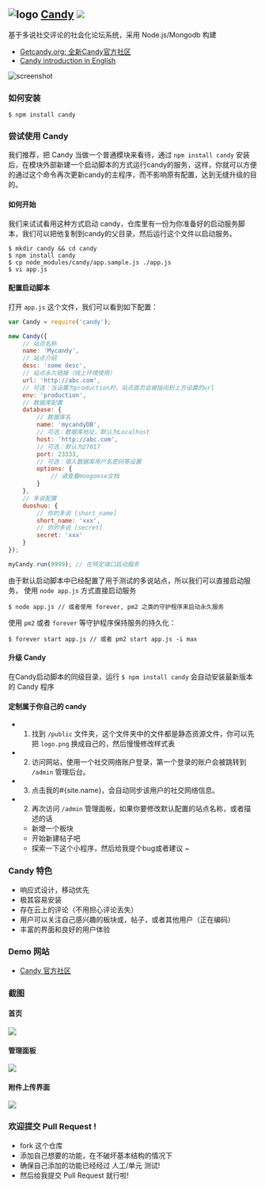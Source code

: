 ![logo](http://ww1.sinaimg.cn/large/61ff0de3gw1e7d9luh49bj201201bdfm.jpg) [Candy](http://getcandy.org) ![](https://badge.fury.io/js/candy.png)
---

基于多说社交评论的社会化论坛系统，采用 Node.js/Mongodb 构建

- [Getcandy.org: 全新Candy官方社区](http://getcandy.org)
- [Candy introduction in English](https://github.com/turingou/candy/blob/master/README.en.md)

![screenshot](http://ww2.sinaimg.cn/large/61ff0de3gw1e7gysyptnkj20wf0nj0wu.jpg)

### 如何安装
````
$ npm install candy
````

### 尝试使用 Candy
我们推荐，把 Candy 当做一个普通模块来看待，通过 `npm install candy` 安装后，在模块外部新建一个启动脚本的方式运行candy的服务，这样，你就可以方便的通过这个命令再次更新candy的主程序，而不影响原有配置，达到无缝升级的目的。

#### 如何开始
我们来试试看用这种方式启动 candy，仓库里有一份为你准备好的启动服务脚本，我们可以把他复制到candy的父目录，然后运行这个文件以启动服务。
````
$ mkdir candy && cd candy
$ npm install candy
$ cp node_modules/candy/app.sample.js ./app.js
$ vi app.js
````
#### 配置启动脚本
打开 `app.js` 这个文件，我们可以看到如下配置：

````javascript
var Candy = require('candy');

new Candy({
    // 站点名称
    name: 'Mycandy',
    // 站点介绍
    desc: 'some desc',
    // 站点永久链接（线上环境使用）
    url: 'http://abc.com',
    // 可选：当设置为production时，站点首页会被指向到上方设置的url
    env: 'production', 
    // 数据库配置
    database: {
        // 数据库名
        name: 'mycandyDB',
        // 可选：数据库地址，默认为Localhost
        host: 'http://abc.com',
        // 可选：默认为27017
        port: 23333,
        // 可选：填入数据库用户名密码等设置
        options: {
            // 请查看moogoose文档
        }
    },
    // 多说配置
    duoshuo: { 
        // 你的多说 [short_name]
        short_name: 'xxx',
        // 你的多说 [secret]
        secret: 'xxx'
    }
});

myCandy.run(9999); // 在特定端口启动服务
````
由于默认启动脚本中已经配置了用于测试的多说站点，所以我们可以直接启动服务，
使用 `node app.js` 方式直接启动服务

````
$ node app.js // 或者使用 forever, pm2 之类的守护程序来启动永久服务
````
使用 `pm2` 或者 `forever` 等守护程序保持服务的持久化：

````
$ forever start app.js // 或者 pm2 start app.js -i max
````
#### 升级 Candy
在Candy启动脚本的同级目录，运行 `$ npm install candy` 会自动安装最新版本的 Candy 程序

#### 定制属于你自己的 candy

- 1. 找到 `/public` 文件夹，这个文件夹中的文件都是静态资源文件，你可以先把 `logo.png` 换成自己的，然后慢慢修改样式表
- 2. 访问网站，使用一个社交网络账户登录，第一个登录的账户会被跳转到 `/admin` 管理后台。
- 3. 点击我的#{site.name}，会自动同步该用户的社交网络信息。
- 2. 再次访问 `/admin` 管理面板，如果你要修改默认配置的站点名称，或者描述的话
    - 新增一个板块
    - 开始新建帖子吧
    - 探索一下这个小程序，然后给我提个bug或者建议 ~

### Candy 特色

- 响应式设计，移动优先
- 极其容易安装
- 存在云上的评论（不用担心评论丢失）
- 用户可以关注自己感兴趣的板块或，帖子，或者其他用户（正在编码）
- 丰富的界面和良好的用户体验

### Demo 网站

- [Candy 官方社区](http://getcandy.org)

### 截图

#### 首页
![](http://ww2.sinaimg.cn/large/61ff0de3gw1e7gyt8g45pj20wf0njwid.jpg)

#### 管理面板
![](http://ww4.sinaimg.cn/large/61ff0de3jw1e7fos2mr2wj20ur0oln18.jpg)

#### 附件上传界面
![](http://ww2.sinaimg.cn/large/61ff0de3gw1e81cdo3ibij20vs0p4djx.jpg)

### 欢迎提交 Pull Request !

- fork 这个仓库
- 添加自己想要的功能，在不破坏基本结构的情况下
- 确保自己添加的功能已经经过 人工/单元 测试!
- 然后给我提交 Pull Request 就行啦!